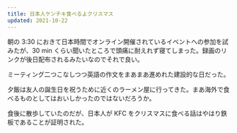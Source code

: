 ```yaml
---
title: 日本人ケンチキ食べるよクリスマス
updated: 2021-10-22
---
```


朝の 3:30 におきて日本時間でオンライン開催されているイベントへの参加を試みたが、30 min くらい聞いたところで頭痛に耐えれず寝てしまった。録画のリンクが後日配布されるみたいなのでそれで良い。

ミーティング二つこなしつつ英語の作文をまあまあ進めれた建設的な日だった。

夕飯は友人の誕生日を祝うために近くのラーメン屋に行ってきた。まあ海外で食べるものとしてはおいしかったのではないだろうか。

食後に散歩していたのだが、日本人が KFC をクリスマスに食べる話はやはり鉄板であることが証明された。
